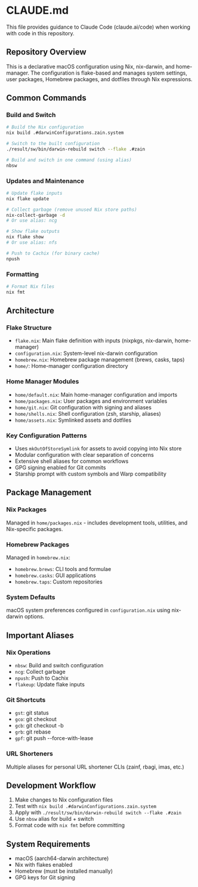 # CLAUDE.md

This file provides guidance to Claude Code (claude.ai/code) when working with
code in this repository.

## Repository Overview

This is a declarative macOS configuration using Nix, nix-darwin, and
home-manager. The configuration is flake-based and manages system settings, user
packages, Homebrew packages, and dotfiles through Nix expressions.

## Common Commands

### Build and Switch

```bash
# Build the Nix configuration
nix build .#darwinConfigurations.zain.system

# Switch to the built configuration
./result/sw/bin/darwin-rebuild switch --flake .#zain

# Build and switch in one command (using alias)
nbsw
```

### Updates and Maintenance

```bash
# Update flake inputs
nix flake update

# Collect garbage (remove unused Nix store paths)
nix-collect-garbage -d
# Or use alias: ncg

# Show flake outputs
nix flake show
# Or use alias: nfs

# Push to Cachix (for binary cache)
npush
```

### Formatting

```bash
# Format Nix files
nix fmt
```

## Architecture

### Flake Structure

- `flake.nix`: Main flake definition with inputs (nixpkgs, nix-darwin,
  home-manager)
- `configuration.nix`: System-level nix-darwin configuration
- `homebrew.nix`: Homebrew package management (brews, casks, taps)
- `home/`: Home-manager configuration directory

### Home Manager Modules

- `home/default.nix`: Main home-manager configuration and imports
- `home/packages.nix`: User packages and environment variables
- `home/git.nix`: Git configuration with signing and aliases
- `home/shells.nix`: Shell configuration (zsh, starship, aliases)
- `home/assets.nix`: Symlinked assets and dotfiles

### Key Configuration Patterns

- Uses `mkOutOfStoreSymlink` for assets to avoid copying into Nix store
- Modular configuration with clear separation of concerns
- Extensive shell aliases for common workflows
- GPG signing enabled for Git commits
- Starship prompt with custom symbols and Warp compatibility

## Package Management

### Nix Packages

Managed in `home/packages.nix` - includes development tools, utilities, and
Nix-specific packages.

### Homebrew Packages

Managed in `homebrew.nix`:

- `homebrew.brews`: CLI tools and formulae
- `homebrew.casks`: GUI applications
- `homebrew.taps`: Custom repositories

### System Defaults

macOS system preferences configured in `configuration.nix` using nix-darwin
options.

## Important Aliases

### Nix Operations

- `nbsw`: Build and switch configuration
- `ncg`: Collect garbage
- `npush`: Push to Cachix
- `flakeup`: Update flake inputs

### Git Shortcuts

- `gst`: git status
- `gco`: git checkout
- `gcb`: git checkout -b
- `grb`: git rebase
- `gpf`: git push --force-with-lease

### URL Shorteners

Multiple aliases for personal URL shortener CLIs (zainf, rbagi, imas, etc.)

## Development Workflow

1. Make changes to Nix configuration files
2. Test with `nix build .#darwinConfigurations.zain.system`
3. Apply with `./result/sw/bin/darwin-rebuild switch --flake .#zain`
4. Use `nbsw` alias for build + switch
5. Format code with `nix fmt` before committing

## System Requirements

- macOS (aarch64-darwin architecture)
- Nix with flakes enabled
- Homebrew (must be installed manually)
- GPG keys for Git signing
